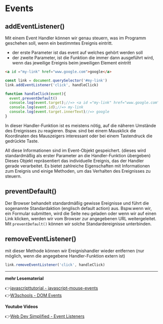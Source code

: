 
# Events

## addEventListener()

Mit einem Event Handler können wir genau steuern, was im Programm geschehen soll, wenn ein bestimmtes Ereignis eintritt.

- der erste Parameter ist das event auf welches gehört werden soll
- der zweite Parameter, ist die Funktion die immer dann ausgeführt wird, wenn das jeweilige Ereignis beim jeweiligen Element eintritt


```html
<a id ="my-link" href="www.google.com">google</a>
```

```javascript
const link = document.querySelector('#my-link')
link.addEventListener('click', handleClick) 

function handleClick(event){
  event.preventDefault()
  console.log(event.target);//=> <a id ="my-link" href="www.google.com">google</a>
  console.log(event.id);//=> my-link
  console.log(event.target.innerText)//=> google
}
```

In dieser Handler-Funktion ist es meistens nötig, auf die näheren Umstände des Ereignisses zu reagieren. Bspw. sind bei einem Mausklick die Koordinaten des Mauszeigers interessant oder bei einem Tastendruck die gedrückte Taste.

All diese Informationen sind im Event-Objekt gespeichert. (dieses wird standardmäßig als erster Parameter an die Handler-Funktion übergeben) Dieses Objekt repräsentiert das individuelle Ereignis, das der Handler gerade verarbeitet. Es bietet zahlreiche Eigenschaften mit Informationen zum Ereignis und einige Methoden, um das Verhalten des Ereignisses zu steuern.

## preventDefault()

Der Browser behandelt standardmäßig gewisse Ereignisse und führt die sogenannte Standardaktion (englisch default action) aus. Bspw.wenn wir, ein Formular submitten, wird die Seite neu geladen oder wenn wir auf einen Link klicken, werden wir vom Browser zur angegebenen URL weitergeleitet. Mit `preventDefault()` können wir solche Standardereignisse unterbinden.

## removeEventListener()

mit dieser Methode können wir Ereignishandler wieder entfernen
(nur möglich, wenn die angegebene Handler-Funktion extern ist)

```javascript
link.removeEventListener('click', handleClick) 
```


---
**mehr Lesematerial**

:point_right:[javascripttutorial - javascript-mouse-events](https://www.javascripttutorial.net/javascript-dom/javascript-mouse-events/)\
:point_right:[W3schools - DOM Events](https://www.w3schools.com/jsref/dom_obj_event.asp)


**Youtube Videos**

:point_right:[Web Dev Simplified - Event Listeners](https://www.youtube.com/watch?v=XF1_MlZ5l6M&t=74s)




